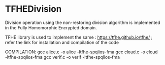# TFHEDivision
Division operation using the non-restoring division algorithm is implemented in the Fully Homomorphic Encrypted domain. 

TFHE library is used to implement the same : https://tfhe.github.io/tfhe/  ; refer the link for installation and compilation of the code

COMPILATION:
gcc alice.c -o alice -ltfhe-spqlios-fma
gcc cloud.c -o cloud -ltfhe-spqlios-fma
gcc verif.c -o verif -ltfhe-spqlios-fma
